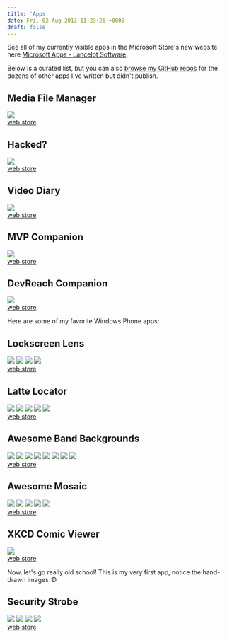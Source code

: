 ```yaml
---
title: 'Apps'
date: Fri, 02 Aug 2013 11:23:26 +0000
draft: false
---
```


<script type="module" src="https://get.microsoft.com/badge/ms-store-badge.bundled.js"></script>

<style>
    ms-store-badge::part(img) {
        max-height: 35px;
        vertical-align: sub;
      }
</style>

<!-- <script src="/js/manup.js">
  mspb('9PD3JFK7W5MB', function(badge) { document.getElementById('mspb-4zufkjer8q2r').innerHTML = badge; });
  mspb('9NBLGGH6850J', function(badge) { document.getElementById('mspb-ww4g6hunw4oc').innerHTML = badge; });
  mspb('9WZDNCRDMGBF', function(badge) { document.getElementById('mspb-k193fm4umxlm').innerHTML = badge; });
  mspb('9NSQ8PJ89SJT', function(badge) { document.getElementById('mspb-ti88ik4tr4lb').innerHTML = badge; });
  mspb('9NRXNX3WLH77', function(badge) { document.getElementById('mspb-3i2h3xag964m').innerHTML = badge; });
  mspb('9MZNMK3MPV8R', function(badge) { document.getElementById('mspb-sgk85bl4po35').innerHTML = badge; });
  mspb('9NBLGGH08QC1', function(badge) { document.getElementById('mspb-32sw15rc8ttc').innerHTML = badge; });
  mspb('9NBLGGH0F2CN', function(badge) { document.getElementById('mspb-pwivk2tr4yny').innerHTML = badge; });
  mspb('9NBLGGH3G0SN', function(badge) { document.getElementById('mspb-ed5fyf2zm1aq').innerHTML = badge; });
  mspb('9WZDNCRDMGJ4', function(badge) { document.getElementById('mspb-p2h9y1xar4ke').innerHTML = badge; });
  mspb('9PMCKHT7M93P', function(badge) { document.getElementById('mspb-x0pjwfzwg043').innerHTML = badge; });
  mspb('9NBLGGH08QDZ', function(badge) { document.getElementById('mspb-brmaan3fpktc').innerHTML = badge; });
</script> -->

See all of my currently visible apps in the Microsoft Store's new website here [Microsoft Apps - Lancelot Software](https://apps.microsoft.com/store/search?publisher=Lancelot%20Software).

Below is a curated list, but you can also [browse my GitHub repos](https://github.com/LanceMcCarthy) for the dozens of other apps I've written but didn't publish.

<div>
    <h2>Media File Manager <ms-store-badge productid="9PD3JFK7W5MB" theme="light"></ms-store-badge></h2>
    <img src='https://store-images.s-microsoft.com/image/apps.55347.14157413105799031.c2190f0f-75f0-4ad6-8217-ec777b0573f4.79123c2f-9584-40d0-afa0-3acc74ffd192?h=253'/>
</div>
<a href='https://apps.microsoft.com/detail/9PD3JFK7W5MB'>web store</a>

<div>
    <h2>Hacked? <ms-store-badge productid="9NBLGGH6850J" theme="light"></ms-store-badge> </h2>
    <img src='https://store-images.s-microsoft.com/image/apps.64455.13510798886652163.0fa6f7e3-03a0-4988-b8c2-97e59bcd25ec.2d4c6ef6-d6b6-43f7-b8a5-2818bd0c4e6b?h=253'/>
</div>
<a href='https://apps.microsoft.com/detail/9NBLGGH6850J'>web store</a>

<div>
    <h2>Video Diary <ms-store-badge productid="9WZDNCRDMGBF" theme="light"></ms-store-badge> </h2>
    <img src='https://store-images.s-microsoft.com/image/apps.40846.9007199266452894.55fa608a-226f-4fec-b490-bd77d6c2564c.fedc9fc1-c759-45ec-9c7f-c45fa61a4ad5?h=253'/>
</div>
<a href='https://apps.microsoft.com/detail/9WZDNCRDMGBF'>web store</a>

<div>
    <h2>MVP Companion <ms-store-badge productid="9NRXNX3WLH77" theme="light"></ms-store-badge> </h2>
    <img src='https://store-images.s-microsoft.com/image/apps.36454.14374426891572018.555da418-403a-4253-b231-4a5e0aed29e9.aad9a1ef-2ed5-4e89-aca8-837b6c3c05d9?h=253'/>
</div>
<a href='https://apps.microsoft.com/detail/9NRXNX3WLH77'>web store</a>

<div>
    <h2>DevReach Companion <ms-store-badge productid="9mznmk3mpv8r" theme="light"></ms-store-badge> </h2>
    <img src='https://store-images.s-microsoft.com/image/apps.43890.13871334284749744.d7eaeeab-d6d1-4d1d-8fb3-27ef17ac4cf9.6f216583-a3ed-43b0-9393-b9f520ba8104?h=253'/>
</div>
<a href='https://apps.microsoft.com/detail/9mznmk3mpv8r'>web store</a>

Here are some of my favorite Windows Phone apps:</p>

<div>
    <h2>Lockscreen Lens <ms-store-badge productid="9NBLGGH08QC1" theme="light"></ms-store-badge> </h2>
    <img src='https://store-images.microsoft.com/image/apps.16293.13510798882858084.eb2aed93-205f-4b00-a070-3e97a1bcec4b.ec92f330-27b4-4700-bc51-9d5285781c3a?h=253'/>
      <img src='https://store-images.microsoft.com/image/apps.46917.13510798882858084.011afcd3-43ce-4cdf-af0f-f2a0e6689106.0d4049ff-0759-4eac-96ab-9450289bd993?h=253'/>
      <img src='https://store-images.microsoft.com/image/apps.1857.13510798882858084.2204f888-fc09-4b3b-b064-63ae0643dd4d.55e0b53b-1c2b-495f-9e9e-84f70fae8811?h=253'/>
      <img src='https://store-images.microsoft.com/image/apps.64420.13510798882858084.2e21ab3a-6648-4620-908e-24a2eaee3f0e.7a383cf9-d7e8-47cd-9d4b-82f414158442?h=253'/>
</div>
<a href='https://apps.microsoft.com/detail/9NBLGGH08QC1'>web store</a>

<div>
    <h2>Latte Locator <ms-store-badge productid="9NBLGGH0F2CN" theme="light"></ms-store-badge> </h2>
    <img src='https://store-images.s-microsoft.com/image/apps.9521.13510798882975609.1a269370-75ff-41ca-9a6c-a57533b0ed2a.49f02aa9-d50f-43c7-bc40-3e59289e5f5f?h=253'/>
    <img src='https://store-images.microsoft.com/image/apps.11543.13510798882975609.9fedfbe5-5c25-4b7c-b7bd-5ad75796b904.e0fcb378-0ed2-497a-bb86-a436c245bde4?h=253'/>
    <img src='https://store-images.s-microsoft.com/image/apps.58208.13510798882975609.30295bdb-df29-4b10-aa7b-4b0131088dfc.1c8af4f0-b53c-447d-b3e6-f454a4274348?h=253'/>
    <img src='https://store-images.s-microsoft.com/image/apps.45789.13510798882975609.3ce558ff-92c3-4b4a-9eab-806b0829353c.fd0b336b-b8ae-48b1-8895-5e07fff303c3?h=253'/>
    <img src='https://store-images.s-microsoft.com/image/apps.1233.13510798882975609.f61e9e07-567e-4ddf-9cac-18102d698a39.5a3280cf-58cf-4d43-9be8-93fd8404c6e1?h=253'/>
</div>
<a href='https://apps.microsoft.com/detail/9NBLGGH0F2CN'>web store</a>

<div>
    <h2>Awesome Band Backgrounds <ms-store-badge productid="9nblggh3g0sn" theme="light"></ms-store-badge> </h2>
    <img src='https://store-images.s-microsoft.com/image/apps.38337.13510798884251427.e9e32239-4003-483e-a30a-3a9ee3729737.2709f8fc-70af-4a47-ac26-bafa25dfb4d2?h=253'/>
    <img src='https://store-images.s-microsoft.com/image/apps.5382.13510798884251427.f85342fc-2055-407d-99c3-c5f0572bc16a.e9f9e41a-f374-4a8f-be6f-2fe516e14775?h=253'/>
    <img src='https://store-images.s-microsoft.com/image/apps.6429.13510798884251427.481881f4-e446-43e8-bed3-5f04fc39629f.256dc2da-b993-496e-8c16-00e66f934890?h=253'/>
    <img src='https://store-images.s-microsoft.com/image/apps.51210.13510798884251427.d47d0fdc-faa6-4ff3-901b-0e1fcb5759b4.1d42783b-0afc-4a87-9fa4-9669d3cf0f03?h=253'/>
    <img src='https://store-images.s-microsoft.com/image/apps.6867.13510798884251427.800b9897-768d-49eb-a832-fd76715406db.097f6475-39ba-4837-8c57-de6181c3f5cb?h=253'/>
    <img src='https://store-images.s-microsoft.com/image/apps.38181.13510798884251427.bd375dd5-f133-4ce1-8ddc-4dcc45ffed5f.d3aca920-4305-4804-b7e0-203f2acab587?h=253'/>
    <img src='https://store-images.s-microsoft.com/image/apps.39602.13510798884251427.1391b4a7-6f26-4b4b-8c1e-dca82232229a.cada7a4a-108d-442a-81be-1e8d33d02d7d?h=253'/>
    <img src='https://store-images.s-microsoft.com/image/apps.51736.13510798884251427.263dcfff-82fa-471f-b433-a4642d575b2c.db93b691-f289-4980-8976-674bb08f17cc?h=253'/>
</div>
<a href='https://apps.microsoft.com/detail/9nblggh3g0sn'>web store</a>

<div>
    <h2>Awesome Mosaic <ms-store-badge productid="9WZDNCRDMGJ4" theme="light"></ms-store-badge> </h2>
    <img src='https://store-images.microsoft.com/image/apps.34891.9007199266452675.d504aa4d-e6b3-4799-a42e-2b0b8f934c1a.c772bfa6-2075-4a96-a114-891450e993dd?h=253'/>
    <img src='https://store-images.microsoft.com/image/apps.38128.9007199266452675.45f715b4-3981-4d56-8db8-4e2acc2e3412.0eb6b3b3-5486-4c76-9b07-adb4603070a0?h=253'/>
    <img src='https://store-images.microsoft.com/image/apps.45663.9007199266452675.ae72bb94-81f0-4a35-aa4b-c81de9c2b96d.677b9788-b4b2-49c5-a206-a6f240f946ab?h=253'/>
    <img src='https://store-images.microsoft.com/image/apps.26208.9007199266452675.9a07976a-63a8-4ae5-99a1-4c662fe012aa.2102fe15-9af1-41b3-b217-355895136be1?h=253'/>
    <img src='https://store-images.microsoft.com/image/apps.26260.9007199266452675.2e83bdee-f924-431d-85ce-0228f76231e8.1861063d-d5f0-4eab-b002-3d7d3d8b69d4?h=253'/>
</div>
<a href='https://apps.microsoft.com/detail/9WZDNCRDMGJ4'>web store</a>

<div>
    <h2>XKCD Comic Viewer <ms-store-badge productid="9PMCKHT7M93P" theme="light"></ms-store-badge> </h2>
    <img src='https://store-images.s-microsoft.com/image/apps.45702.14300302612111084.67f0b791-e76a-43fb-b94c-0b5de6cddb82.719aea51-350b-4d22-a69f-7f30ca94daca?h=253'/>
</div>
<a href='https://apps.microsoft.com/detail/9PMCKHT7M93P'>web store</a>

Now, let's go really old school! This is my very first app, notice the hand-drawn images :D

<div>
    <h2>Security Strobe <ms-store-badge productid="9nblggh08qdz" theme="light"></ms-store-badge></h2>
    <img src='https://store-images.s-microsoft.com/image/apps.19946.13510798882858074.1c90622a-9547-4a17-87ed-345f215eb7f9.25a6df54-0829-46a4-88fa-9f0ab25d93a9?h=253'/>
    <img src='https://store-images.s-microsoft.com/image/apps.21700.13510798882858074.dec71d7c-88e9-4198-bde4-ac561b3a6c7c.24402e98-3921-4060-b21a-f7bb6e3b019e?h=253'/>
    <img src='https://store-images.s-microsoft.com/image/apps.32373.13510798882858074.5235c59f-b7e5-4885-a2b0-cff444a930f8.6a73556a-45fa-4cbf-8c96-5643d37045ee?h=253'/>
    <img src='https://store-images.s-microsoft.com/image/apps.42014.13510798882858074.8b0c86eb-b7e8-4154-a50f-61783ae99ae2.2f26816a-cdf6-4df7-b362-cc2c22272962?h=253'/>
</div>
<a href='https://apps.microsoft.com/detail/9nblggh08qdz'>web store</a>